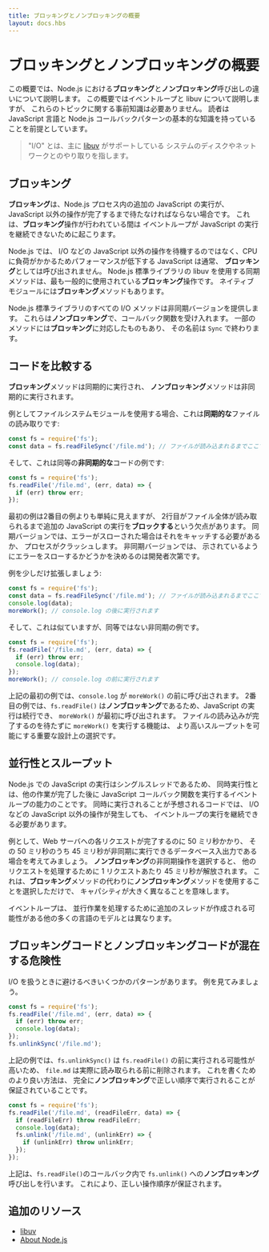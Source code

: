 ```yaml
---
title: ブロッキングとノンブロッキングの概要
layout: docs.hbs
---
```


<!--
# Overview of Blocking vs Non-Blocking

This overview covers the difference between **blocking** and **non-blocking**
calls in Node.js. This overview will refer to the event loop and libuv but no
prior knowledge of those topics is required. Readers are assumed to have a
basic understanding of the JavaScript language and Node.js callback pattern.

> "I/O" refers primarily to interaction with the system's disk and
> network supported by [libuv](https://libuv.org/).

-->
# ブロッキングとノンブロッキングの概要

この概要では、Node.js における**ブロッキング**と**ノンブロッキング**呼び出しの違いについて説明します。
この概要ではイベントループと libuv について説明しますが、
これらのトピックに関する事前知識は必要ありません。
読者は JavaScript 言語と Node.js コールバックパターンの基本的な知識を持っていることを前提としています。

> "I/O" とは、主に [libuv](https://libuv.org/) がサポートしている
> システムのディスクやネットワークとのやり取りを指します。

<!--
## Blocking

**Blocking** is when the execution of additional JavaScript in the Node.js
process must wait until a non-JavaScript operation completes. This happens
because the event loop is unable to continue running JavaScript while a
**blocking** operation is occurring.

In Node.js, JavaScript that exhibits poor performance due to being CPU intensive
rather than waiting on a non-JavaScript operation, such as I/O, isn't typically
referred to as **blocking**. Synchronous methods in the Node.js standard library
that use libuv are the most commonly used **blocking** operations. Native
modules may also have **blocking** methods.

All of the I/O methods in the Node.js standard library provide asynchronous
versions, which are **non-blocking**, and accept callback functions. Some
methods also have **blocking** counterparts, which have names that end with
`Sync`.

-->
## ブロッキング

**ブロッキング**は、Node.js プロセス内の追加の JavaScript の実行が、
JavaScript 以外の操作が完了するまで待たなければならない場合です。
これは、**ブロッキング**操作が行われている間は
イベントループが JavaScript の実行を継続できないために起こります。

Node.js では、
I/O などの JavaScript 以外の操作を待機するのではなく、CPU に負荷がかかるためパフォーマンスが低下する JavaScript は通常、
**ブロッキング**としては呼び出されません。
Node.js 標準ライブラリの libuv を使用する同期メソッドは、最も一般的に使用されている**ブロッキング**操作です。
ネイティブモジュールには**ブロッキング**メソッドもあります。

Node.js 標準ライブラリのすべての I/O メソッドは非同期バージョンを提供します。
これらは**ノンブロッキング**で、コールバック関数を受け入れます。
一部のメソッドには**ブロッキング**に対応したものもあり、
その名前は `Sync` で終わります。

<!--
## Comparing Code

**Blocking** methods execute **synchronously** and **non-blocking** methods
execute **asynchronously**.

Using the File System module as an example, this is a **synchronous** file read:

```js
const fs = require('fs');
const data = fs.readFileSync('/file.md'); // blocks here until file is read
```

And here is an equivalent **asynchronous** example:

```js
const fs = require('fs');
fs.readFile('/file.md', (err, data) => {
  if (err) throw err;
});
```

The first example appears simpler than the second but has the disadvantage of
the second line **blocking** the execution of any additional JavaScript until
the entire file is read. Note that in the synchronous version if an error is
thrown it will need to be caught or the process will crash. In the asynchronous
version, it is up to the author to decide whether an error should throw as
shown.

Let's expand our example a little bit:

```js
const fs = require('fs');
const data = fs.readFileSync('/file.md'); // blocks here until file is read
console.log(data);
moreWork(); // will run after console.log
```

And here is a similar, but not equivalent asynchronous example:

```js
const fs = require('fs');
fs.readFile('/file.md', (err, data) => {
  if (err) throw err;
  console.log(data);
});
moreWork(); // will run before console.log
```

In the first example above, `console.log` will be called before `moreWork()`. In
the second example `fs.readFile()` is **non-blocking** so JavaScript execution
can continue and `moreWork()` will be called first. The ability to run
`moreWork()` without waiting for the file read to complete is a key design
choice that allows for higher throughput.

-->
## コードを比較する

**ブロッキング**メソッドは同期的に実行され、
**ノンブロッキング**メソッドは非同期的に実行されます。

例としてファイルシステムモジュールを使用する場合、これは**同期的な**ファイルの読み取りです:

```js
const fs = require('fs');
const data = fs.readFileSync('/file.md'); // ファイルが読み込まれるまでここでブロック
```

そして、これは同等の**非同期的な**コードの例です:

```js
const fs = require('fs');
fs.readFile('/file.md', (err, data) => {
  if (err) throw err;
});
```

最初の例は2番目の例よりも単純に見えますが、
2行目がファイル全体が読み取られるまで追加の JavaScript の実行を**ブロックする**という欠点があります。
同期バージョンでは、エラーがスローされた場合はそれをキャッチする必要があるか、
プロセスがクラッシュします。
非同期バージョンでは、
示されているようにエラーをスローするかどうかを決めるのは開発者次第です。

例を少しだけ拡張しましょう:

```js
const fs = require('fs');
const data = fs.readFileSync('/file.md'); // ファイルが読み込まれるまでここでブロック
console.log(data);
moreWork(); // console.log の後に実行されます
```

そして、これは似ていますが、同等ではない非同期の例です。

```js
const fs = require('fs');
fs.readFile('/file.md', (err, data) => {
  if (err) throw err;
  console.log(data);
});
moreWork(); // console.log の前に実行されます
```

上記の最初の例では、`console.log` が `moreWork()` の前に呼び出されます。
2番目の例では、`fs.readFile()` は**ノンブロッキング**であるため、JavaScript の実行は続行でき、
`moreWork()` が最初に呼び出されます。
ファイルの読み込みが完了するのを待たずに `moreWork()` を実行する機能は、
より高いスループットを可能にする重要な設計上の選択です。

<!--
## Concurrency and Throughput

JavaScript execution in Node.js is single threaded, so concurrency refers to the
event loop's capacity to execute JavaScript callback functions after completing
other work. Any code that is expected to run in a concurrent manner must allow
the event loop to continue running as non-JavaScript operations, like I/O, are
occurring.

As an example, let's consider a case where each request to a web server takes
50ms to complete and 45ms of that 50ms is database I/O that can be done
asynchronously. Choosing **non-blocking** asynchronous operations frees up that
45ms per request to handle other requests. This is a significant difference in
capacity just by choosing to use **non-blocking** methods instead of
**blocking** methods.

The event loop is different than models in many other languages where additional
threads may be created to handle concurrent work.

-->
## 並行性とスループット

Node.js での JavaScript の実行はシングルスレッドであるため、
同時実行性とは、他の作業が完了した後に JavaScript コールバック関数を実行するイベントループの能力のことです。
同時に実行されることが予想されるコードでは、
I/O などの JavaScript 以外の操作が発生しても、
イベントループの実行を継続できる必要があります。

例として、Web サーバへの各リクエストが完了するのに 50 ミリ秒かかり、
その 50 ミリ秒のうち 45 ミリ秒が非同期に実行できるデータベース入出力である場合を考えてみましょう。
**ノンブロッキング**の非同期操作を選択すると、
他のリクエストを処理するために 1 リクエストあたり 45 ミリ秒が解放されます。
これは、**ブロッキング**メソッドの代わりに**ノンブロッキング**メソッドを使用することを選択しただけで、
キャパシティが大きく異なることを意味します。

イベントループは、
並行作業を処理するために追加のスレッドが作成される可能性がある他の多くの言語のモデルとは異なります。

<!--
## Dangers of Mixing Blocking and Non-Blocking Code

There are some patterns that should be avoided when dealing with I/O. Let's look
at an example:

```js
const fs = require('fs');
fs.readFile('/file.md', (err, data) => {
  if (err) throw err;
  console.log(data);
});
fs.unlinkSync('/file.md');
```

In the above example, `fs.unlinkSync()` is likely to be run before
`fs.readFile()`, which would delete `file.md` before it is actually read. A
better way to write this that is completely **non-blocking** and guaranteed to
execute in the correct order is:

```js
const fs = require('fs');
fs.readFile('/file.md', (readFileErr, data) => {
  if (readFileErr) throw readFileErr;
  console.log(data);
  fs.unlink('/file.md', (unlinkErr) => {
    if (unlinkErr) throw unlinkErr;
  });
});
```

The above places a **non-blocking** call to `fs.unlink()` within the callback of
`fs.readFile()` which guarantees the correct order of operations.

-->
## ブロッキングコードとノンブロッキングコードが混在する危険性

I/O を扱うときに避けるべきいくつかのパターンがあります。
例を見てみましょう。

```js
const fs = require('fs');
fs.readFile('/file.md', (err, data) => {
  if (err) throw err;
  console.log(data);
});
fs.unlinkSync('/file.md');
```

上記の例では、`fs.unlinkSync()` は
`fs.readFile()` の前に実行される可能性が高いため、
`file.md` は実際に読み取られる前に削除されます。
これを書くためのより良い方法は、
完全に**ノンブロッキング**で正しい順序で実行されることが保証されていることです。

```js
const fs = require('fs');
fs.readFile('/file.md', (readFileErr, data) => {
  if (readFileErr) throw readFileErr;
  console.log(data);
  fs.unlink('/file.md', (unlinkErr) => {
    if (unlinkErr) throw unlinkErr;
  });
});
```

上記は、`fs.readFile()`のコールバック内で `fs.unlink()` への**ノンブロッキング**呼び出しを行います。
これにより、正しい操作順序が保証されます。

<!--
## Additional Resources

- [libuv](https://libuv.org/)
- [About Node.js](/en/about/)

-->
## 追加のリソース

- [libuv](https://libuv.org/)
- [About Node.js](/ja/about/)

